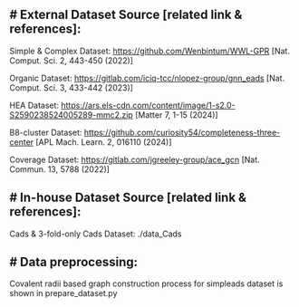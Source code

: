 ## # External Dataset Source [related link & references]:
Simple & Complex Dataset: https://github.com/Wenbintum/WWL-GPR [Nat. Comput. Sci. 2, 443-450 (2022)]

Organic Dataset: https://gitlab.com/iciq-tcc/nlopez-group/gnn_eads [Nat. Comput. Sci. 3, 433-442 (2023)]

HEA Dataset: https://ars.els-cdn.com/content/image/1-s2.0-S2590238524005289-mmc2.zip [Matter 7, 1-15 (2024)]

B8-cluster Dataset: https://github.com/curiosity54/completeness-three-center [APL Mach. Learn. 2, 016110 (2024)]

Coverage Dataset: https://gitlab.com/jgreeley-group/ace_gcn [Nat. Commun. 13, 5788 (2022)]

## # In-house Dataset Source [related link & references]:
Cads & 3-fold-only Cads Dataset: ./data_Cads

## # Data preprocessing: 
Covalent radii based graph construction process for simpleads dataset is shown in prepare_dataset.py
